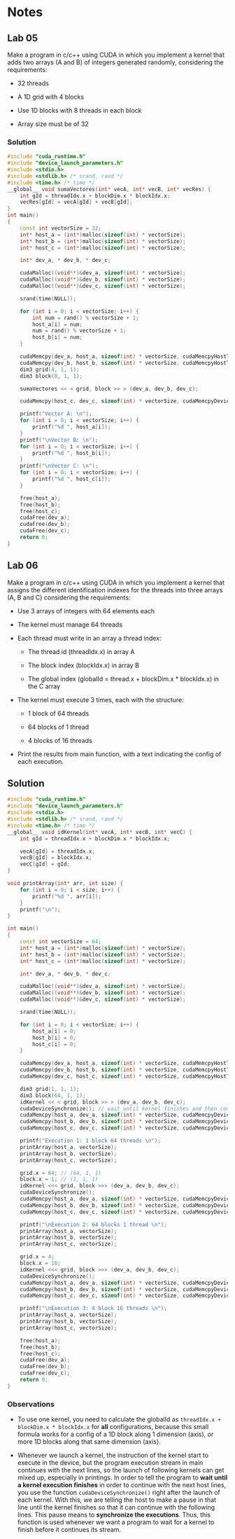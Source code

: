 # Notes

## Lab 05

Make a program in c/c++ using CUDA in which you implement a kernel that adds two arrays (A and B) of integers generated randomly, considering the requirements:

- 32 threads

- A 1D grid with 4 blocks

- Use 1D blocks with 8 threads in each block 

- Array size must be of 32

### Solution

```c++
#include "cuda_runtime.h"
#include "device_launch_parameters.h"
#include <stdio.h>
#include <stdlib.h> /* srand, rand */
#include <time.h> /* time */
__global__ void sumaVectores(int* vecA, int* vecB, int* vecRes) {
	int gId = threadIdx.x + blockDim.x * blockIdx.x;
	vecRes[gId] = vecA[gId] + vecB[gId];
}
int main()
{
	const int vectorSize = 32;
	int* host_a = (int*)malloc(sizeof(int) * vectorSize);
	int* host_b = (int*)malloc(sizeof(int) * vectorSize);
	int* host_c = (int*)malloc(sizeof(int) * vectorSize);

	int* dev_a, * dev_b, * dev_c;

	cudaMalloc((void**)&dev_a, sizeof(int) * vectorSize);
	cudaMalloc((void**)&dev_b, sizeof(int) * vectorSize);
	cudaMalloc((void**)&dev_c, sizeof(int) * vectorSize);

	srand(time(NULL));

	for (int i = 0; i < vectorSize; i++) {
		int num = rand() % vectorSize + 1;
		host_a[i] = num;
		num = rand() % vectorSize + 1;
		host_b[i] = num;
	}

	cudaMemcpy(dev_a, host_a, sizeof(int) * vectorSize, cudaMemcpyHostToDevice);
	cudaMemcpy(dev_b, host_b, sizeof(int) * vectorSize, cudaMemcpyHostToDevice);
	dim3 grid(4, 1, 1);
	dim3 block(8, 1, 1);

	sumaVectores << < grid, block >> > (dev_a, dev_b, dev_c);

	cudaMemcpy(host_c, dev_c, sizeof(int) * vectorSize, cudaMemcpyDeviceToHost);

	printf("Vector A: \n");
	for (int i = 0; i < vectorSize; i++) {
		printf("%d ", host_a[i]);
	}
	printf("\nVector B: \n");
	for (int i = 0; i < vectorSize; i++) {
		printf("%d ", host_b[i]);
	}
	printf("\nVector C: \n");
	for (int i = 0; i < vectorSize; i++) {
		printf("%d ", host_c[i]);
	}

	free(host_a);
	free(host_b);
	free(host_c);
	cudaFree(dev_a);
	cudaFree(dev_b);
	cudaFree(dev_c);
	return 0;
}
```

## Lab 06

Make a program in c/c++ using CUDA in which you implement a kernel that assigns the different identification indexes for the threads into three arrays (A, B and C) considering the requirements:

- Use 3 arrays of integers with 64 elements each

- The kernel must manage 64 threads

- Each thread must write in an array a thread index:

    - The thread id (threadIdx.x) in array A

    - The block index (blockIdx.x) in array B

    - The global index (globalId = thread.x + blockDim.x * blockIdx.x) in the C array

- The kernel must execute 3 times, each with the structure:

    - 1 block of 64 threads

    - 64 blocks of 1 thread

    - 4 blocks of 16 threads

- Print the results from main function, with a text indicating the config of each execution.

## Solution

```c++
#include "cuda_runtime.h"
#include "device_launch_parameters.h"
#include <stdio.h>
#include <stdlib.h> /* srand, rand */
#include <time.h> /* time */
__global__ void idKernel(int* vecA, int* vecB, int* vecC) {
	int gId = threadIdx.x + blockDim.x * blockIdx.x;

	vecA[gId] = threadIdx.x;
	vecB[gId] = blockIdx.x;
	vecC[gId] = gId;
}

void printArray(int* arr, int size) {
	for (int i = 0; i < size; i++) {
		printf("%d ", arr[i]);
	}
	printf("\n");
}

int main()
{
	const int vectorSize = 64;
	int* host_a = (int*)malloc(sizeof(int) * vectorSize);
	int* host_b = (int*)malloc(sizeof(int) * vectorSize);
	int* host_c = (int*)malloc(sizeof(int) * vectorSize);

	int* dev_a, * dev_b, * dev_c;

	cudaMalloc((void**)&dev_a, sizeof(int) * vectorSize);
	cudaMalloc((void**)&dev_b, sizeof(int) * vectorSize);
	cudaMalloc((void**)&dev_c, sizeof(int) * vectorSize);

	srand(time(NULL));

	for (int i = 0; i < vectorSize; i++) {
		host_a[i] = 0;
		host_b[i] = 0;
		host_c[i] = 0;
	}

	cudaMemcpy(dev_a, host_a, sizeof(int) * vectorSize, cudaMemcpyHostToDevice);
	cudaMemcpy(dev_b, host_b, sizeof(int) * vectorSize, cudaMemcpyHostToDevice);
	cudaMemcpy(dev_c, host_c, sizeof(int) * vectorSize, cudaMemcpyHostToDevice);

	dim3 grid(1, 1, 1);
	dim3 block(64, 1, 1);
	idKernel << < grid, block >> > (dev_a, dev_b, dev_c);
	cudaDeviceSynchronize(); // wait until kernel finishes and then come back to following code
	cudaMemcpy(host_a, dev_a, sizeof(int) * vectorSize, cudaMemcpyDeviceToHost);
	cudaMemcpy(host_b, dev_b, sizeof(int) * vectorSize, cudaMemcpyDeviceToHost);
	cudaMemcpy(host_c, dev_c, sizeof(int) * vectorSize, cudaMemcpyDeviceToHost);

	printf("Execution 1: 1 block 64 threads \n");
	printArray(host_a, vectorSize);
	printArray(host_b, vectorSize);
	printArray(host_c, vectorSize);

	grid.x = 64; // (64, 1, 1)
	block.x = 1; // (1, 1, 1)
	idKernel <<< grid, block >>> (dev_a, dev_b, dev_c);
	cudaDeviceSynchronize();
	cudaMemcpy(host_a, dev_a, sizeof(int) * vectorSize, cudaMemcpyDeviceToHost);
	cudaMemcpy(host_b, dev_b, sizeof(int) * vectorSize, cudaMemcpyDeviceToHost);
	cudaMemcpy(host_c, dev_c, sizeof(int) * vectorSize, cudaMemcpyDeviceToHost);

	printf("\nExecution 2: 64 blocks 1 thread \n");
	printArray(host_a, vectorSize);
	printArray(host_b, vectorSize);
	printArray(host_c, vectorSize);

	grid.x = 4;
	block.x = 16;
	idKernel <<< grid, block >>> (dev_a, dev_b, dev_c);
	cudaDeviceSynchronize();
	cudaMemcpy(host_a, dev_a, sizeof(int) * vectorSize, cudaMemcpyDeviceToHost);
	cudaMemcpy(host_b, dev_b, sizeof(int) * vectorSize, cudaMemcpyDeviceToHost);
	cudaMemcpy(host_c, dev_c, sizeof(int) * vectorSize, cudaMemcpyDeviceToHost);

	printf("\nExecution 3: 4 block 16 threads \n");
	printArray(host_a, vectorSize);
	printArray(host_b, vectorSize);
	printArray(host_c, vectorSize);

	free(host_a);
	free(host_b);
	free(host_c);
	cudaFree(dev_a);
	cudaFree(dev_b);
	cudaFree(dev_c);
	return 0;
}
```

### Observations

- To use one kernel, you need to calculate the globalId as `threadIdx.x + blockDim.x * blockIdx.x` for **all** configurations, because this small formula works for a config of a 1D block along 1 dimension (axis), or more 1D blocks along that same dimension (axis).

- Whenever we launch a kernel, the instruction of the kernel start to execute in the device, but the program execution stream in main continues with the next lines, so the launch of following kernels can get mixed up, especially in printings. In order to tell the program to **wait until a kernel execution finishes** in order to continue with the next host lines, you use the function `cudaDeviceSynchronize()` right after the launch of each kernel. With this, we are telling the host to make a pause in that line until the kernel finishes so that it can continue with the following lines. This pause means to **synchronize the executions**. Thus, this function is used whenever we want a program to wait for a kernel to finish before it continues its stream.